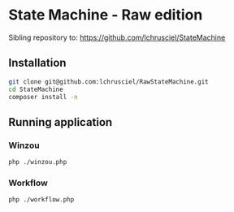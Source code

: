 # State Machine - Raw edition

Sibling repository to: https://github.com/lchrusciel/StateMachine

## Installation

```bash
git clone git@github.com:lchrusciel/RawStateMachine.git
cd StateMachine
composer install -n
```

## Running application

### Winzou

```bash
php ./winzou.php
``` 

### Workflow

```bash
php ./workflow.php
``` 
